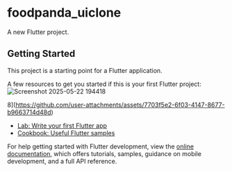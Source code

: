 # foodpanda_uiclone

A new Flutter project.

## Getting Started

This project is a starting point for a Flutter application.

A few resources to get you started if this is your first Flutter project:
![Screenshot 2025-05-22 194418](https://github.com/user-attachments/assets/d95fe78b-5df3-4af9-8b31-2f8c34e2a579)

8](https://github.com/user-attachments/assets/7703f5e2-6f03-4147-8677-b9663714d48d)

- [Lab: Write your first Flutter app](https://docs.flutter.dev/get-started/codelab)
- [Cookbook: Useful Flutter samples](https://docs.flutter.dev/cookbook)

For help getting started with Flutter development, view the
[online documentation](https://docs.flutter.dev/), which offers tutorials,
samples, guidance on mobile development, and a full API reference.
